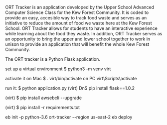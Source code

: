 ORT Tracker is an application developed by the Upper School Advanced Computer Science Class for the Kew Forest Community. It is coded to provide an easy, accesible way to track food waste and serves as an initiative to reduce the amount of food we waste here at the Kew Forest School. ORT Tracker allows for students to have an interactive experience while learning about the food they waste. In addition, ORT Tracker serves as an opportunity to bring the upper and lower school together to work in unison to provide an application that will benefit the whole Kew Forest Community.

The ORT tracker is a Python Flask application.


set up a virtual environment
$ python3 -m venv virt

activate it on Mac
$ . virt/bin/activate
on PC virt\Scripts\activate

run it: $ python application.py
(virt) Dn$ pip install flask==1.0.2

(virt) $ pip install awsebcli --upgrade

(virt) $ pip install -r requirements.txt


eb init -p python-3.6 ort-tracker --region us-east-2
eb deploy
